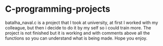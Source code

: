 # C-programming-projects

batalha_naval.c is a project that I took at university, at first I worked with my colleague, but then i decide to do it by my self so i could train more.
The project is not finished but it is working and with comments above all the functions so you can understand what is being made.
Hope you enjoy.
